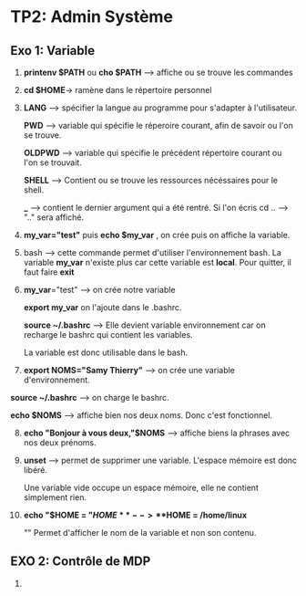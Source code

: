 # TP2: Admin Système

## Exo 1: Variable

1. **printenv $PATH** ou **cho $PATH** --> affiche ou se trouve les commandes

2. **cd $HOME**-> ramène dans le répertoire personnel

3. 
   **LANG** --> spécifier la langue  au programme pour s'adapter à l'utilisateur.
   
   **PWD** --> variable qui spécifie le réperoire courant, afin de savoir ou l'on se trouve.
   
   **OLDPWD** --> variable qui spécifie le précédent répertoire courant ou l'on se trouvait.
   
   **SHELL** --> Contient ou se trouve les ressources nécéssaires pour le shell.
   
   **_** --> contient le dernier argument qui a été rentré. Si l'on écris cd .. --> ".." sera affiché.
   
4. **my_var="test"** puis **echo $my_var** , on crée puis on affiche la variable.

5. bash --> cette commande permet d'utiliser l'environnement bash. La variable **my_var** n'existe plus car cette variable est **local**.
   Pour quitter, il faut faire **exit**

6. **my_var**="test" --> on crée notre variable 

   **export my_var** on l'ajoute dans le .bashrc.
   
   **source ~/.bashrc** --> Elle devient variable environnement car on recharge le bashrc qui contient les variables.
   
   La variable est donc utilisable dans le bash.
   

7. **export NOMS="Samy Thierry"** --> on crée une variable d'environnement.

  **source ~/.bashrc** --> on charge le bashrc.
  
  **echo $NOMS** --> affiche bien nos deux noms. Donc c'est fonctionnel.
  
  
8. **echo "Bonjour à vous deux,"$NOMS** --> affiche biens la phrases avec nos deux prénoms.

9. **unset** --> permet de supprimer une variable. L'espace mémoire est donc libéré.
   
   Une variable vide occupe un espace mémoire, elle ne contient simplement rien.

10. **echo "\$HOME = "$HOME** --> **$HOME = /home/linux**

    "\" Permet d'afficher le nom de la variable et non son contenu.
    
## EXO 2: Contrôle de MDP

1.

